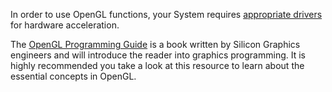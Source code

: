 In order to use OpenGL functions, your System requires [appropriate drivers](https://web.archive.org/web/20140824063626/http://www.opentk.com/doc/chapter/1/troubleshooting) for hardware acceleration.

The [OpenGL Programming Guide](https://web.archive.org/web/20140824063626/http://www.glprogramming.com/red/) is a book written by Silicon Graphics engineers and will introduce the reader into graphics programming. It is highly recommended you take a look at this resource to learn about the essential concepts in OpenGL.

